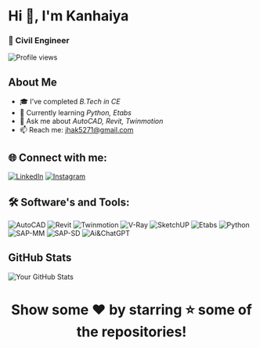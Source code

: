 # Hi 👋, I'm Kanhaiya 

### 🚀 Civil Engineer 
![Profile views](https://komarev.com/ghpvc/?username=Kanhaiya957)

## About Me

- 🎓 I’ve completed *B.Tech in CE*
- 🌱 Currently learning *Python, Etabs*
- 💬 Ask me about *AutoCAD, Revit, Twinmotion*
- 📫 Reach me: [jhak5271@gmail.com](mailto:jhak5271@gmail.com)

## 🌐 Connect with me:
[![LinkedIn](https://img.shields.io/badge/LinkedIn-blue)](https://www.linkedin.com/in/kanhaiya21?utm_source=share&utm_campaign=share_via&utm_content=profile&utm_medium=android_app)
[![Instagram](https://img.shields.io/badge/Instagram-red)](https://www.instagram.com/_kanhaiya_kumar_01_?igsh=MWxhenN0bjZncDcwMA==)

## 🛠 Software's and Tools:
![AutoCAD](https://img.shields.io/badge/AutoCAD-red)
![Revit](https://img.shields.io/badge/Revit-blue)
![Twinmotion](https://img.shields.io/badge/Twinmotion-black)
![V-Ray](https://img.shields.io/badge/V-Ray-black)
![SketchUP](https://img.shields.io/badge/SketchUP-blue)
![Etabs](https://img.shields.io/badge/Etabs-blue)
![Python](https://img.shields.io/badge/Python-blue)
![SAP-MM](https://img.shields.io/badge/SAP-MM-blue)
![SAP-SD](https://img.shields.io/badge/SAP-SD-blue)
![Ai&ChatGPT](https://img.shields.io/badge/Ai&ChatGPT-black)

## GitHub Stats

![Your GitHub Stats](https://github-readme-stats.vercel.app/api?username=Kanhaiya&show_icons=true&theme=dark)

# <p align="center">Show some ❤ by starring ⭐ some of the repositories!</p>
